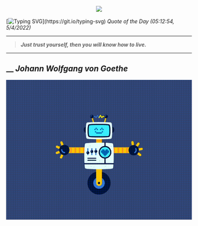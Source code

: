 <p align='center'><img src='https://komarev.com/ghpvc/?username=hungpurdie&label=Total+Vistors&color=brightgreen&style=plastic'></p> 


 [![Typing SVG](https://readme-typing-svg.herokuapp.com?font=Press+Start+2P&color=C2F784&size=35&width=900&height=100&lines=Hello+World%2C+I'm+Hung+!)](https://git.io/typing-svg) 
 _Quote of the Day (05:12:54, 5/4/2022)_
___
>**_Just trust yourself, then you will know how to live._**
___
## __ **_Johann Wolfgang von Goethe_** 
<p align="center"><img src="src/assets/images/robot-dancing-dribble.gif"/></p>